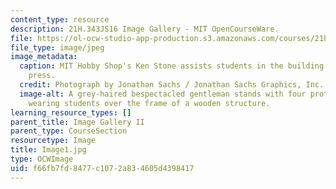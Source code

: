 ```yaml
---
content_type: resource
description: 21H.343JS16 Image Gallery - MIT OpenCourseWare.
file: https://ol-ocw-studio-app-production.s3.amazonaws.com/courses/21h-343j-making-books-the-renaissance-and-today-spring-2016/f66fb7fd8477c1072a834605d4398417_Image1.jpg
file_type: image/jpeg
image_metadata:
  caption: MIT Hobby Shop's Ken Stone assists students in the building of the printing
    press.
  credit: Photograph by Jonathan Sachs / Jonathan Sachs Graphics, Inc.
  image-alt: A grey-haired bespectacled gentleman stands with four protective-goggle
    wearing students over the frame of a wooden structure.
learning_resource_types: []
parent_title: Image Gallery II
parent_type: CourseSection
resourcetype: Image
title: Image1.jpg
type: OCWImage
uid: f66fb7fd-8477-c107-2a83-4605d4398417
---
```

